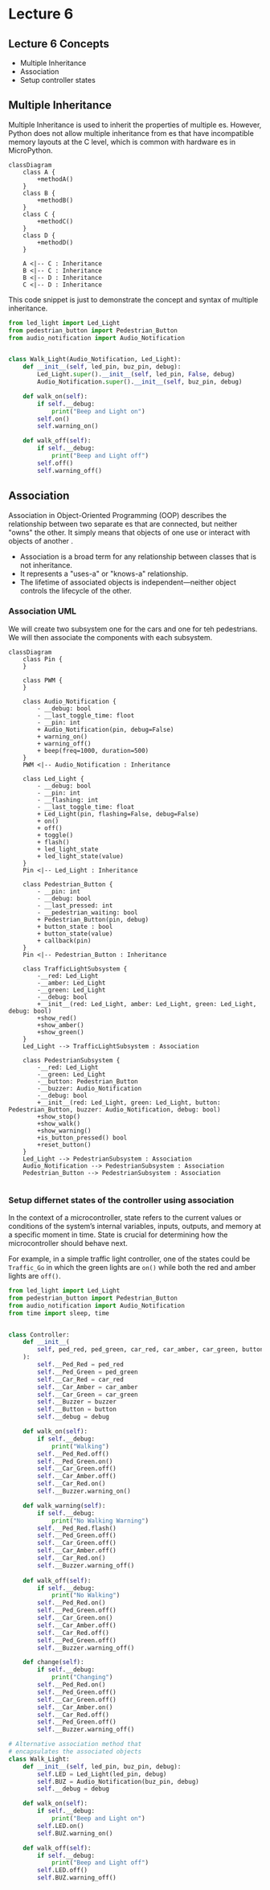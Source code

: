 # Lecture 6

## Lecture 6 Concepts
- Multiple Inheritance
- Association
- Setup controller states

## Multiple Inheritance
Multiple Inheritance is used to inherit the properties of multiple es. However, Python does not allow multiple inheritance from es that have incompatible memory layouts at the C level, which is common with hardware es in MicroPython.

```mermaid
classDiagram
    class A {
        +methodA()
    }
    class B {
        +methodB()
    }
    class C {
        +methodC()
    }
    class D {
        +methodD()
    }

    A <|-- C : Inheritance
    B <|-- C : Inheritance
    B <|-- D : Inheritance
    C <|-- D : Inheritance
```

This code snippet is just to demonstrate the concept and syntax of multiple inheritance. 

```python
from led_light import Led_Light
from pedestrian_button import Pedestrian_Button
from audio_notification import Audio_Notification


class Walk_Light(Audio_Notification, Led_Light):
    def __init__(self, led_pin, buz_pin, debug):
        Led_Light.super().__init__(self, led_pin, False, debug)
        Audio_Notification.super().__init__(self, buz_pin, debug)

    def walk_on(self):
        if self.__debug:
            print("Beep and Light on")
        self.on()
        self.warning_on()

    def walk_off(self):
        if self.__debug:
            print("Beep and Light off")
        self.off()
        self.warning_off()
```

## Association

Association in Object-Oriented Programming (OOP) describes the relationship between two separate es that are connected, but neither "owns" the other. It simply means that objects of one  use or interact with objects of another .

- Association is a broad term for any relationship between classes that is not inheritance.
- It represents a "uses-a" or "knows-a" relationship.
- The lifetime of associated objects is independent—neither object controls the lifecycle of the other.

### Association UML
We will create two subsystem one for the cars and one for teh pedestrians. We will then associate the components with each subsystem.

```mermaid
classDiagram
    class Pin {
    }

    class PWM {
    }

    class Audio_Notification {
        - __debug: bool
        - __last_toggle_time: floot
        - __pin: int
        + Audio_Notification(pin, debug=False)
        + warning_on()
        + warning_off()
        + beep(freq=1000, duration=500)
    }
    PWM <|-- Audio_Notification : Inheritance

    class Led_Light {
        - __debug: bool
        - __pin: int
        - __flashing: int
        - __last_toggle_time: float
        + Led_Light(pin, flashing=False, debug=False)
        + on()
        + off()
        + toggle()
        + flash()
        + led_light_state
        + led_light_state(value)
    }
    Pin <|-- Led_Light : Inheritance

    class Pedestrian_Button {
        - __pin: int
        - __debug: bool
        - __last_pressed: int
        - __pedestrian_waiting: bool
        + Pedestrian_Button(pin, debug)
        + button_state : bool
        + button_state(value)
        + callback(pin)
    }
    Pin <|-- Pedestrian_Button : Inheritance

    class TrafficLightSubsystem {
        -__red: Led_Light
        -__amber: Led_Light
        -__green: Led_Light
        -__debug: bool
        +__init__(red: Led_Light, amber: Led_Light, green: Led_Light, debug: bool)
        +show_red()
        +show_amber()
        +show_green()
    }
    Led_Light --> TrafficLightSubsystem : Association

    class PedestrianSubsystem {
        -__red: Led_Light
        -__green: Led_Light
        -__button: Pedestrian_Button
        -__buzzer: Audio_Notification
        -__debug: bool
        +__init__(red: Led_Light, green: Led_Light, button: Pedestrian_Button, buzzer: Audio_Notification, debug: bool)
        +show_stop()
        +show_walk()
        +show_warning()
        +is_button_pressed() bool
        +reset_button()
    }
    Led_Light --> PedestrianSubsystem : Association
    Audio_Notification --> PedestrianSubsystem : Association
    Pedestrian_Button --> PedestrianSubsystem : Association 
```

```python

```


### Setup differnet states of the controller using association

In the context of a microcontroller, state refers to the current values or conditions of the system’s internal variables, inputs, outputs, and memory at a specific moment in time. State is crucial for determining how the microcontroller should behave next.

For example, in a simple traffic light controller, one of the states could be `Traffic_Go` in which the green lights are `on()` while both the red and amber lights are `off()`.

```python
from led_light import Led_Light
from pedestrian_button import Pedestrian_Button
from audio_notification import Audio_Notification
from time import sleep, time


class Controller:
    def __init__(
        self, ped_red, ped_green, car_red, car_amber, car_green, button, buzzer, debug
    ):
        self.__Ped_Red = ped_red
        self.__Ped_Green = ped_green
        self.__Car_Red = car_red
        self.__Car_Amber = car_amber
        self.__Car_Green = car_green
        self.__Buzzer = buzzer
        self.__Button = button
        self.__debug = debug

    def walk_on(self):
        if self.__debug:
            print("Walking")
        self.__Ped_Red.off()
        self.__Ped_Green.on()
        self.__Car_Green.off()
        self.__Car_Amber.off()
        self.__Car_Red.on()
        self.__Buzzer.warning_on()

    def walk_warning(self):
        if self.__debug:
            print("No Walking Warning")
        self.__Ped_Red.flash()
        self.__Ped_Green.off()
        self.__Car_Green.off()
        self.__Car_Amber.off()
        self.__Car_Red.on()
        self.__Buzzer.warning_off()
        
    def walk_off(self):
        if self.__debug:
            print("No Walking")
        self.__Ped_Red.on()
        self.__Ped_Green.off()
        self.__Car_Green.on()
        self.__Car_Amber.off()
        self.__Car_Red.off()
        self.__Ped_Green.off()
        self.__Buzzer.warning_off()

    def change(self):
        if self.__debug:
            print("Changing")
        self.__Ped_Red.on()
        self.__Ped_Green.off()
        self.__Car_Green.off()
        self.__Car_Amber.on()
        self.__Car_Red.off()
        self.__Ped_Green.off()
        self.__Buzzer.warning_off()
```

```python
# Alternative association method that
# encapsulates the associated objects
class Walk_Light:
    def __init__(self, led_pin, buz_pin, debug):
        self.LED = Led_Light(led_pin, debug)
        self.BUZ = Audio_Notification(buz_pin, debug)
        self.__debug = debug

    def walk_on(self):
        if self.__debug:
            print("Beep and Light on")
        self.LED.on()
        self.BUZ.warning_on()

    def walk_off(self):
        if self.__debug:
            print("Beep and Light off")
        self.LED.off()
        self.BUZ.warning_off()
```
